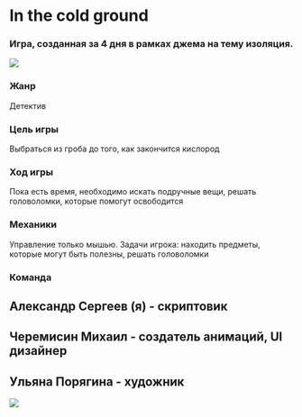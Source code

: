 # In the cold ground
### Игра, созданная за 4 дня в рамках джема на тему изоляция.
![](https://leonardo.osnova.io/ec611bdd-4427-5003-99b6-d207a0d03e0a/)
### Жанр
Детектив
### Цель игры
Выбраться из гроба до того, как закончится кислород
### Ход игры
Пока есть время, необходимо искать подручные вещи, решать головоломки, которые помогут освободится
### Механики
Управление только мышью. Задачи игрока: находить предметы, которые могут быть полезны, решать головоломки
### Команда
## Александр Сергеев (я) - скриптовик
## Черемисин Михаил - создатель анимаций, UI дизайнер
## Ульяна Порягина - художник

![](https://leonardo.osnova.io/fb8067ce-0964-5527-ad89-19ce9231ea24/)
